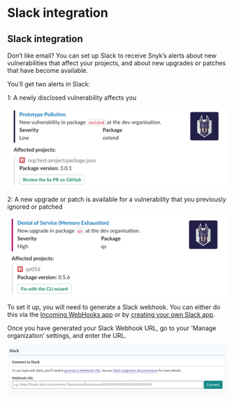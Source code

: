 # Slack integration

## Slack integration

Don’t like email? You can set up Slack to receive Snyk’s alerts about new vulnerabilities that affect your projects, and about new upgrades or patches that have become available.

You’ll get two alerts in Slack:

1: A newly disclosed vulnerability affects you 

![](../../.gitbook/assets/image%20%2823%29.png)

2: A new upgrade or patch is available for a vulnerability that you previously ignored or patched 

![](../../.gitbook/assets/image%20%2822%29.png)

To set it up, you will need to generate a Slack webhook. You can either do this via the [Incoming WebHooks app](https://slack.com/apps/A0F7XDUAZ-incoming-webhooks) or by [creating your own Slack app](https://api.slack.com/incoming-webhooks).

Once you have generated your Slack Webhook URL, go to your 'Manage organization’ settings, and enter the URL.

![](../../.gitbook/assets/image%20%2824%29.png)


